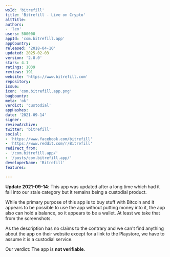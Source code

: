 ```yaml
---
wsId: 'bitrefill'
title: 'Bitrefill - Live on Crypto'
altTitle: 
authors:
- 'leo'
users: 500000
appId: 'com.bitrefill.app'
appCountry: 
released: '2018-04-10'
updated: 2025-02-03
version: '2.8.0'
stars: 4.1
ratings: 1039
reviews: 191
website: 'https://www.bitrefill.com'
repository: 
issue: 
icon: 'com.bitrefill.app.png'
bugbounty: 
meta: 'ok'
verdict: 'custodial'
appHashes: 
date: '2021-09-14'
signer: 
reviewArchive: 
twitter: 'bitrefill'
social:
- 'https://www.facebook.com/bitrefill'
- 'https://www.reddit.com/r/Bitrefill'
redirect_from:
- '/com.bitrefill.app/'
- '/posts/com.bitrefill.app/'
developerName: 'Bitrefill'
features: 

---
```


**Update 2021-09-14**: This app was updated after a long time which had it fall
into our stale category but it remains being a custodial product.

While the primary purpose of this app is to buy stuff with Bitcoin and it appears
to be possible to use the app without putting money into it, the app also can
hold a balance, so it appears to be a wallet. At least we take that from the
screenshots.

As the description has no claims to the contrary and we can't find anything about
the app on their website except for a link to the Playstore, we have to assume
it is a custodial service.

Our verdict: The app is **not verifiable**.
